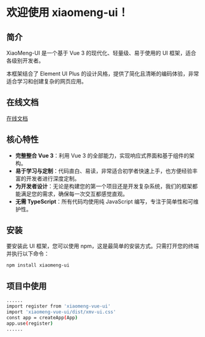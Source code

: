 # 欢迎使用 xiaomeng-ui！

## 简介
XiaoMeng-UI 是一个基于 Vue 3 的现代化、轻量级、易于使用的 UI 框架，适合各级别开发者。

本框架结合了 Element UI Plus 的设计风格，提供了简化且清晰的编码体验，非常适合学习和创建复杂的网页应用。

## 在线文档
[在线文档](http://114.116.50.8:3100/)

## 核心特性
- **完整整合 Vue 3**：利用 Vue 3 的全部能力，实现响应式界面和基于组件的架构。
- **易于学习与定制**：代码直白、易读，非常适合初学者快速上手，也方便经验丰富的开发者进行深度定制。
- **为开发者设计**：无论是构建您的第一个项目还是开发复杂系统，我们的框架都能满足您的需求，确保每一次交互都感觉直观。
- **无需 TypeScript**：所有代码均使用纯 JavaScript 编写，专注于简单性和可维护性。

## 安装
要安装此 UI 框架，您可以使用 npm，这是最简单的安装方式。只需打开您的终端并执行以下命令：

```bash
npm install xiaomeng-ui
```

## 项目中使用
```bash
......
import register from 'xiaomeng-vue-ui'
import 'xiaomeng-vue-ui/dist/xmv-ui.css'
const app = createApp(App)
app.use(register)
......
```
